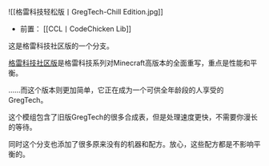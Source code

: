 ![[格雷科技轻松版丨GregTech-Chill Edition.jpg]]
- 前置：
 [[CCL丨CodeChicken Lib]]

这是格雷科技社区版的一个分支。

[格雷科技社区版](https://www.mcmod.cn/class/1171.html)是格雷科技系列对Minecraft高版本的全面重写，重点是性能和平衡。

……而这个版本则更加简单，它正在成为一个可供全年龄段的人享受的GregTech。

这个模组包含了旧版GregTech的很多合成表，但是处理速度更快，不需要你漫长的等待。

同时这个分支也添加了很多原来没有的机器和配方。放心，这些配方都是不影响平衡的。